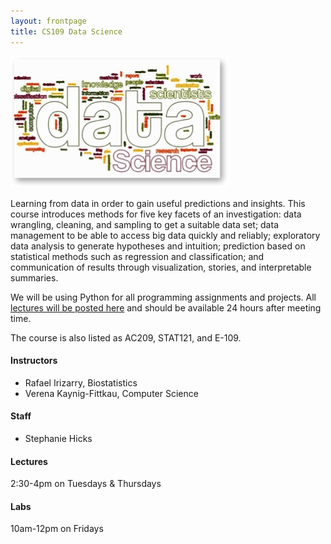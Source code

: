 ```yaml
---
layout: frontpage
title: CS109 Data Science
---
```


![Data Science](figures/stacks_image_0.jpg)

Learning from data in order to gain useful predictions and insights. This course introduces methods for five key facets of an investigation: data wrangling, cleaning, and sampling to get a suitable data set; data management to be able to access big data quickly and reliably; exploratory data analysis to generate hypotheses and intuition; prediction based on statistical methods such as regression and classification; and communication of results through visualization, stories, and interpretable summaries. 

We will be using Python for all programming assignments and projects. All [lectures will be posted here](http://cm.dce.harvard.edu/2015/01/14328/publicationListing.shtml) and should be available 24 hours after meeting time.

The course is also listed as AC209, STAT121, and E-109. 


#### Instructors

* Rafael Irizarry, Biostatistics
* Verena Kaynig-Fittkau, Computer Science

#### Staff

* Stephanie Hicks


#### Lectures

2:30-4pm on Tuesdays & Thursdays

#### Labs

10am-12pm on Fridays




